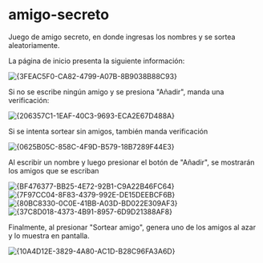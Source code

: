 # amigo-secreto
Juego de amigo secreto, en donde ingresas los nombres y se sortea aleatoriamente.

La página de inicio presenta la siguiente información:

![{3FEAC5F0-CA82-4799-A07B-8B9038B88C93}](https://github.com/user-attachments/assets/c5056918-b8fa-4029-8bd8-a41be3ab5594)


Si no se escribe ningún amigo y se presiona "Añadir", manda una verificación:

![{206357C1-1EAF-40C3-9693-ECA2E67D488A}](https://github.com/user-attachments/assets/8126e561-e390-472c-baa4-6b6981dc069f)

Si se intenta sortear sin amigos, también manda verificación

![{0625B05C-858C-4F9D-B579-18B7289F44E3}](https://github.com/user-attachments/assets/d8106482-1fdf-4a62-b1cb-a141915013f8)


Al escribir un nombre y luego presionar el botón de "Añadir", se mostrarán los amigos que se escriban

![{BF476377-BB25-4E72-92B1-C9A22B46FC64}](https://github.com/user-attachments/assets/66698d48-77b3-45d3-bded-1c0e3b7f073f)
![{7F97CC04-8F83-4379-992E-DE15DEEBCF6B}](https://github.com/user-attachments/assets/312242c6-4044-4a44-98a8-344336ac76a2)
![{80BC8330-0C0E-41BB-A03D-BD022E309AF3}](https://github.com/user-attachments/assets/7f958842-cae8-4150-83b7-b85079126585)
![{37C8D018-4373-4B91-8957-6D9D21388AF8}](https://github.com/user-attachments/assets/f662dd7a-a647-453f-951c-7012587633e5)

Finalmente, al presionar "Sortear amigo", genera uno de los amigos al azar y lo muestra en pantalla.

![{10A4D12E-3829-4A80-AC1D-B28C96FA3A6D}](https://github.com/user-attachments/assets/7218e4dd-5c54-4775-970d-6e2372967486)


